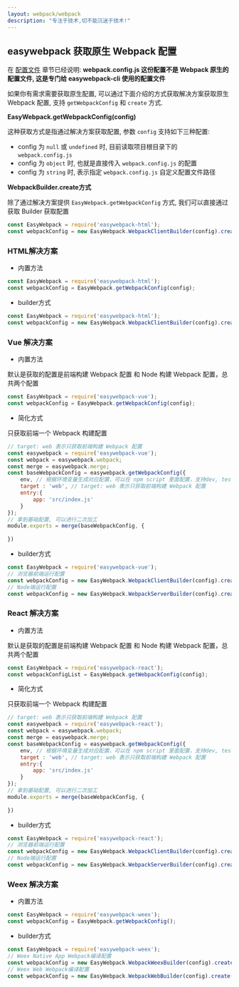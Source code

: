 ```yaml
---
layout: webpack/webpack
description: "专注于技术,切不能沉迷于技术!"
---
```


## easywebpack 获取原生 Webpack 配置

在 [配置文件](http://127.0.0.1:4000/easywebpack/webpack/js/) 章节已经说明: **webpack.config.js 这份配置不是 Webpack 原生的配置文件, 这是专门给 easywebpack-cli 使用的配置文件**

如果你有需求需要获取原生配置, 可以通过下面介绍的方式获取解决方案获取原生 Webpack 配置,  支持 `getWebpackConfig` 和 `create` 方式.


**EasyWebpack.getWebpackConfig(config)**

这种获取方式是指通过解决方案获取配置, 参数 `config` 支持如下三种配置:

- config 为 `null` 或 `undefined` 时, 目前读取项目根目录下的 `webpack.config.js`
- config 为 `object` 时, 也就是直接传入 `webpack.config.js` 的配置
- config 为 `string` 时, 表示指定  `webpack.config.js` 自定义配置文件路径


**WebpackBuilder.create方式**

除了通过解决方案提供 `EasyWebpack.getWebpackConfig` 方式, 我们可以直接通过获取 Builder 获取配置


```js
const EasyWebpack = require('easywebpack-html');
const webpackConfig = new EasyWebpack.WebpackClientBuilder(config).create();
```

### HTML解决方案

- 内置方法

```js
const EasyWebpack = require('easywebpack-html');
const webpackConfig = EasyWebpack.getWebpackConfig(config);
```

- builder方式

```js
const EasyWebpack = require('easywebpack-html');
const webpackConfig = new EasyWebpack.WebpackClientBuilder(config).create();
```

### Vue 解决方案

- 内置方法

默认是获取的配置是前端构建 Webpack 配置 和  Node 构建 Webpack 配置，总共两个配置

```js
const EasyWebpack = require('easywebpack-vue');
const webpackConfig = EasyWebpack.getWebpackConfig(config);
```

- 简化方式

只获取前端一个 Webpack  构建配置

```js
// target: web 表示只获取前端构建 Webpack 配置
const easywebpack = require('easywebpack-vue');
const webpack = easywebpack.webpack;
const merge = easywebpack.merge;
const baseWebpackConfig = easywebpack.getWebpackConfig({
    env, // 根据环境变量生成对应配置，可以在 npm script 里面配置，支持dev, test, prod 模式
    target : 'web', // target: web 表示只获取前端构建 Webpack 配置
    entry:{
        app: 'src/index.js'
    }
});
// 拿到基础配置, 可以进行二次加工
module.exports = merge(baseWebpackConfig, {
   
})
```

- builder方式


```js
const EasyWebpack = require('easywebpack-vue');
// 浏览器前端运行配置
const webpackConfig = new EasyWebpack.WebpackClientBuilder(config).create();
// Node端运行配置
const webpackConfig = new EasyWebpack.WebpackServerBuilder(config).create();
```



### React 解决方案


- 内置方法

默认是获取的配置是前端构建 Webpack 配置 和  Node 构建 Webpack 配置，总共两个配置

```js
const EasyWebpack = require('easywebpack-react');
const webpackConfigList = EasyWebpack.getWebpackConfig(config);
```

- 简化方式

只获取前端一个 Webpack  构建配置

```js
// target: web 表示只获取前端构建 Webpack 配置
const easywebpack = require('easywebpack-react');
const webpack = easywebpack.webpack;
const merge = easywebpack.merge;
const baseWebpackConfig = easywebpack.getWebpackConfig({
    env, // 根据环境变量生成对应配置，可以在 npm script 里面配置，支持dev, test, prod 模式
    target : 'web', // target: web 表示只获取前端构建 Webpack 配置
    entry:{
        app: 'src/index.js'
    }
});
// 拿到基础配置, 可以进行二次加工
module.exports = merge(baseWebpackConfig, {
   
})
```

- builder方式

```js
const EasyWebpack = require('easywebpack-react');
// 浏览器前端运行配置
const webpackConfig = new EasyWebpack.WebpackClientBuilder(config).create();
// Node端运行配置
const webpackConfig = new EasyWebpack.WebpackServerBuilder(config).create();
```


### Weex 解决方案

- 内置方法
```js
const EasyWebpack = require('easywebpack-weex');
const webpackConfig = EasyWebpack.getWebpackConfig();
```

- builder方式

```js
const EasyWebpack = require('easywebpack-weex');
// Weex Native App Webpack编译配置
const webpackConfig = new EasyWebpack.WebpackWeexBuilder(config).create();
// Weex Web Webpack编译配置
const webpackConfig = new EasyWebpack.WebpackWebBuilder(config).create();
```
